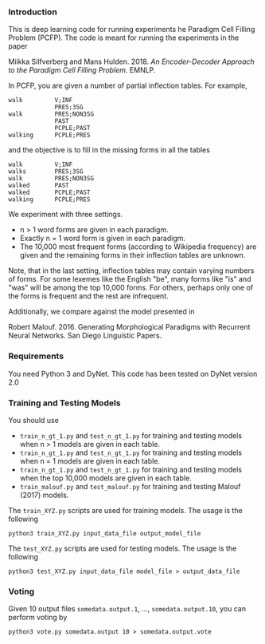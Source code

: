 ### Introduction

This is deep learning code for running experiments he Paradigm Cell Filling Problem (PCFP). The code is meant for running the experiments in the paper

Miikka Silfverberg and Mans Hulden. 2018. *An Encoder-Decoder Approach to the Paradigm Cell Filling Problem*. EMNLP.

In PCFP, you are given a number of partial inflection tables. For example,

```
walk         V;INF
             PRES;3SG
walk         PRES;NON3SG
             PAST
             PCPLE;PAST
walking      PCPLE;PRES
```

and the objective is to fill in the missing forms in all the tables

```
walk         V;INF
walks        PRES;3SG
walk         PRES;NON3SG
walked       PAST
walked       PCPLE;PAST
walking      PCPLE;PRES
```

We experiment with three settings.

* n > 1 word forms are given in each paradigm.  
* Exactly n = 1 word form is given in each paradigm.  
* The 10,000 most frequent forms (according to Wikipedia frequency) are given and the remaining forms in their inflection tables are unknown.

Note, that in the last setting, inflection tables may contain varying
numbers of forms. For some lexemes like the English "be", many forms
like "is" and "was" will be among the top 10,000 forms. For others,
perhaps only one of the forms is frequent and the rest are infrequent.

Additionally, we compare against the model presented in 

Robert Malouf. 2016. Generating Morphological Paradigms with Recurrent Neural Networks. San Diego Linguistic Papers.

### Requirements

You need Python 3 and DyNet. This code has been tested on DyNet version 2.0

### Training and Testing Models

You should use 
   * `train_n_gt_1.py` and `test_n_gt_1.py` for training and testing models when n > 1 models are given in each table.
   * `train_n_gt_1.py` and `test_n_gt_1.py` for training and testing models when n = 1 models are given in each table.
   * `train_n_gt_1.py` and `test_n_gt_1.py` for training and testing models when the top 10,000 models are given in each table.
   * `train_malouf.py` and `test_malouf.py` for training and testing Malouf (2017) models.
   
The `train_XYZ.py` scripts are used for training models. The usage is the following

```
python3 train_XYZ.py input_data_file output_model_file
```

The `test_XYZ.py` scripts are used for testing models. The usage is the following

```
python3 test_XYZ.py input_data_file model_file > output_data_file
``` 

### Voting

Given 10 output files `somedata.output.1`, ..., `somedata.output.10`, you can perform voting by

```
python3 vote.py somedata.output 10 > somedata.output.vote
```
